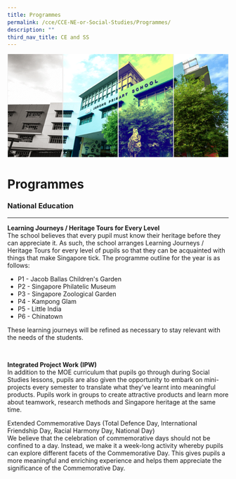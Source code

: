 ```yaml
---
title: Programmes
permalink: /cce/CCE-NE-or-Social-Studies/Programmes/
description: ""
third_nav_title: CE and SS
---
```


![](/images/Banner.png)

Programmes
==========

### National Education
------------------

  

<b>Learning Journeys / Heritage Tours for Every Level</b> <br>
The school believes that every pupil must know their heritage before they can appreciate it. As such, the school arranges Learning Journeys / Heritage Tours for every level of pupils so that they can be acquainted with things that make Singapore tick. The programme outline for the year is as follows:

  

*   P1 - Jacob Ballas Children's Garden
*   P2 - Singapore Philatelic Museum
*   P3 - Singapore Zoological Garden
*   P4 - Kampong Glam
*   P5 - Little India
*   P6 - Chinatown

  

These learning journeys will be refined as necessary to stay relevant with the needs of the students.  
  
 

<b>Integrated Project Work (IPW)</b> <br>
In addition to the MOE curriculum that pupils go through during Social Studies lessons, pupils are also given the opportunity to embark on mini-projects every semester to translate what they've learnt into meaningful products. Pupils work in groups to create attractive products and learn more about teamwork, research methods and Singapore heritage at the same time.

Extended Commemorative Days (Total Defence Day, International Friendship Day, Racial Harmony Day, National Day) <br>
We believe that the celebration of commemorative days should not be confined to a day. Instead, we make it a week-long activity whereby pupils can explore different facets of the Commemorative Day. This gives pupils a more meaningful and enriching experience and helps them appreciate the significance of the Commemorative Day.